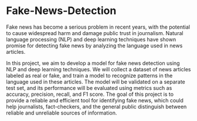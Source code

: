 # Fake-News-Detection
Fake news has become a serious problem in recent years, with the potential to cause widespread harm and damage public trust in journalism. Natural language processing (NLP) and deep learning techniques have shown promise for detecting fake news by analyzing the language used in news articles.

In this project, we aim to develop a model for fake news detection using NLP and deep learning techniques. We will collect a dataset of news articles labeled as real or fake, and train a model to recognize patterns in the language used in these articles. The model will be validated on a separate test set, and its performance will be evaluated using metrics such as accuracy, precision, recall, and F1 score. The goal of this project is to provide a reliable and efficient tool for identifying fake news, which could help journalists, fact-checkers, and the general public distinguish between reliable and unreliable sources of information.
